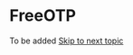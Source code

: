 # FreeOTP

To be added                                                                           [   ](/antivirus.md)                                                                    [Skip to next topic](/antivirus.md)

